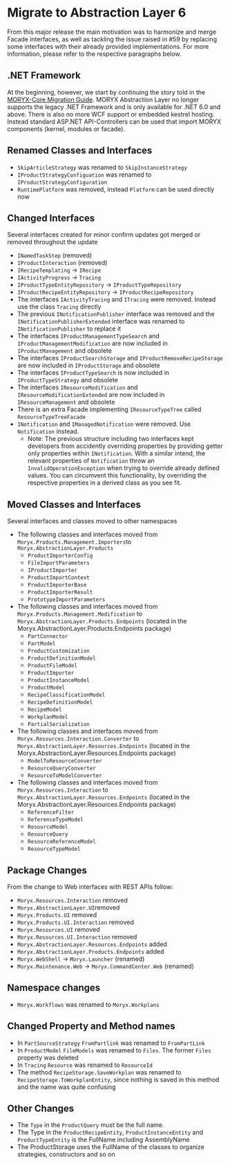 # Migrate to Abstraction Layer 6
From this major release the main motivation was to harmonize and merge Facade interfaces, as well as tackling the issue raised in #59 by replacing some interfaces with their already provided implementations.
For more information, please refer to the respective paragraphs below.

## .NET Framework
At the beginning, however, we start by continuing the story told in the [MORYX-Core Migration Guide](https://github.com/PHOENIXCONTACT/MORYX-Core/blob/future/docs/migrations/v3_to_v4.md#migrate-to-core-v4).
MORYX Abstraction Layer no longer supports the legacy .NET Framework and is only available for .NET 6.0 and above. There is also no more WCF support or embedded kestrel hosting. Instead standard ASP.NET API-Controllers can be used that import MORYX components (kernel, modules or facade).

## Renamed Classes and Interfaces
- `SkipArticleStrategy` was renamed to `SkipInstanceStrategy`
- `IProductStrategyConfiguation` was renamed to `IProductStrategyConfiguration`
- `RuntimePlatform` was removed, instead `Platform` can be used directly now

## Changed Interfaces
Several interfaces created for minor confirm updates got merged or removed throughout the update
- `INamedTaskStep` (removed)
- `IProductInteraction` (removed)
- `IRecipeTemplating` -> `IRecipe`
- `IActivityProgress` -> `Tracing`
- `IProductTypeEntityRepository` -> `IProductTypeRepository`
- `IProductRecipeEntityRepository` -> `IProductRecipeRepository`
- The interfaces `IActivityTracing` and `ITracing` were removed. Instead use the class `Tracing` directly
- The previous `INotificationPublisher` interface was removed and the `INotificationPublisherExtended` interface was renamed to `INotificationPublisher` to replace it
- The interfaces `IProductManagementTypeSearch` and `IProductManagementModification` are now included in `IProductManagement` and obsolete
- The interfaces `IProductSearchStorage` and `IProductRemoveRecipeStorage` are now included in `IProductStorage` and obsolete
- The interfaces `IProductTypeSearch` is now included in `IProductTypeStrategy` and obsolete
- The interfaces `IResourceModification` and `IResourceModificationExtended` are now included in `IResourceManagement` and obsolete 
- There is an extra Facade implementing `IResourceTypeTree` called `ResourceTypeTreeFacade`
- `INotification` and `IManagedNotification` were removed. Use `Notification` instead.
  * Note: The previous structure including two interfaces kept developers from accidently overriding properties by providing getter only properties within `INotification`. With a similar intend, the relevant properties of `Notification` throw an `InvalidOperationException` when trying to override already defined values. You can circumvent this functionality, by overriding the respective properties in a derived class as you see fit.

## Moved Classes and Interfaces
Several interfaces and classes moved to other namespaces
- The following classes and interfaces moved from `Moryx.Products.Management.Importers`to  `Moryx.AbstractionLayer.Products`
  - `ProductImporterConfig` 
  - `FileImportParameters`
  - `IProductImporter`
  - `ProductImportContext`
  - `ProductImporterBase`
  - `ProductImporterResult`
  - `PrototypeImportParameters`
- The following classes and interfaces moved from `Moryx.Products.Management.Modification` to `Moryx.AbstractionLayer.Products.Endpoints` (located in the Moryx.AbstractionLayer.Products.Endpoints package)
  - `PartConnector`
  - `PartModel`
  - `ProductCustomization`
  - `ProductDefinitionModel`
  - `ProductFileModel`
  - `ProductImporter`
  - `ProductInstanceModel`
  - `ProductModel`
  - `RecipeClassificationModel`
  - `RecipeDefinitionModel`
  - `RecipeModel`
  - `WorkplanModel`
  - `PartialSerialization`
- The following classes and interfaces moved from `Moryx.Resources.Interaction.Converter` to `Moryx.AbstractionLayer.Resources.Endpoints` (located in the Moryx.AbstractionLayer.Resources.Endpoints package)
  - `ModelToResourceConverter`
  - `ResourceQueryConverter`
  - `ResourceToModelConverter`
- The following classes and interfaces moved from `Moryx.Resources.Interaction` to `Moryx.AbstractionLayer.Resources.Endpoints` (located in the Moryx.AbstractionLayer.Resources.Endpoints package)
  - `ReferenceFilter`
  - `ReferenceTypeModel`
  - `ResourceModel`
  - `ResourceQuery`
  - `ResourceReferenceModel`
  - `ResourceTypeModel` 

## Package Changes
From the change to Web interfaces with REST APIs follow: 
 - `Moryx.Resources.Interaction` removed
 - `Moryx.AbstractionLayer.UI`removed
 - `Moryx.Products.UI` removed
 - `Moryx.Products.UI.Interaction` removed
 - `Moryx.Resources.UI` removed
 - `Moryx.Resources.UI.Interaction` removed
 - `Moryx.AbstractionLayer.Resources.Endpoints` added
 - `Moryx.AbstractionLayer.Products.Endpoints` added
 - `Moryx.WebShell` -> `Moryx.Launcher` (renamed)
 - `Moryx.Maintenance.Web` -> `Moryx.CommandCenter.Web` (renamed)

## Namespace changes
- `Moryx.Workflows` was renamed to `Moryx.Workplans`

## Changed Property and Method names
- In `PartSourceStrategy` `FromPartlink` was renamed to `FromPartLink`
- In `ProductModel` `FileModels` was renamed to `Files`. The former `Files` property was deleted
- In `Tracing` `Resource` was renamed to `ResourceId`
- The method `RecipeStorage.SaveWorkplan` was renamed to `RecipeStorage.ToWorkplanEntity`, since nothing is saved in this method and the name was quite confusing

## Other Changes
- The `Type` in the `ProductQuery` must be the full name.
- The Type in the `ProductRecipeEntity`, `ProductInstanceEntity` and `ProductTypeEntity` is the FullName including AssemblyName
- The ProductStorage uses the FullName of the classes to organize strategies, constructors and so on